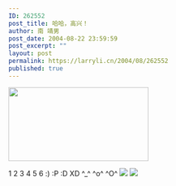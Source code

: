 ```yaml
---
ID: 262552
post_title: 哈哈，高兴！
author: 南 靖男
post_date: 2004-08-22 23:59:59
post_excerpt: ""
layout: post
permalink: https://larryli.cn/2004/08/262552
published: true
---
```

<img src="http://www.google.com/intl/zh-CN/logos/summer2004_tennis.gif" height="146" width="276" />

1 2 3 4 5 6 :) :P :D XD ^_^ ^o^ ^O^
<img src="http://img.shangdu.com/images/newsimg/2004-08/248_22_7884.jpg" />
<img src="http://muyan.2wiw.com/mlogger/upfiles/1093596525.gif" />